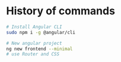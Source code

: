 # History of commands

```bash
# Install Angular CLI
sudo npm i -g @angular/cli

# New angular project
ng new frontend --minimal
# use Router and CSS
```